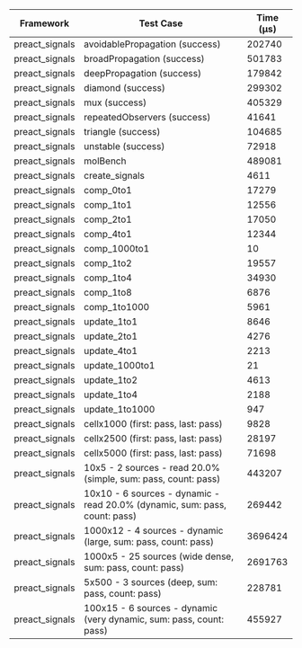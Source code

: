 | Framework | Test Case | Time (μs) |
| --- | --- | --- |
| preact_signals | avoidablePropagation (success) | 202740 |
| preact_signals | broadPropagation (success) | 501783 |
| preact_signals | deepPropagation (success) | 179842 |
| preact_signals | diamond (success) | 299302 |
| preact_signals | mux (success) | 405329 |
| preact_signals | repeatedObservers (success) | 41641 |
| preact_signals | triangle (success) | 104685 |
| preact_signals | unstable (success) | 72918 |
| preact_signals | molBench | 489081 |
| preact_signals | create_signals | 4611 |
| preact_signals | comp_0to1 | 17279 |
| preact_signals | comp_1to1 | 12556 |
| preact_signals | comp_2to1 | 17050 |
| preact_signals | comp_4to1 | 12344 |
| preact_signals | comp_1000to1 | 10 |
| preact_signals | comp_1to2 | 19557 |
| preact_signals | comp_1to4 | 34930 |
| preact_signals | comp_1to8 | 6876 |
| preact_signals | comp_1to1000 | 5961 |
| preact_signals | update_1to1 | 8646 |
| preact_signals | update_2to1 | 4276 |
| preact_signals | update_4to1 | 2213 |
| preact_signals | update_1000to1 | 21 |
| preact_signals | update_1to2 | 4613 |
| preact_signals | update_1to4 | 2188 |
| preact_signals | update_1to1000 | 947 |
| preact_signals | cellx1000 (first: pass, last: pass) | 9828 |
| preact_signals | cellx2500 (first: pass, last: pass) | 28197 |
| preact_signals | cellx5000 (first: pass, last: pass) | 71698 |
| preact_signals | 10x5 - 2 sources - read 20.0% (simple, sum: pass, count: pass) | 443207 |
| preact_signals | 10x10 - 6 sources - dynamic - read 20.0% (dynamic, sum: pass, count: pass) | 269442 |
| preact_signals | 1000x12 - 4 sources - dynamic (large, sum: pass, count: pass) | 3696424 |
| preact_signals | 1000x5 - 25 sources (wide dense, sum: pass, count: pass) | 2691763 |
| preact_signals | 5x500 - 3 sources (deep, sum: pass, count: pass) | 228781 |
| preact_signals | 100x15 - 6 sources - dynamic (very dynamic, sum: pass, count: pass) | 455927 |
